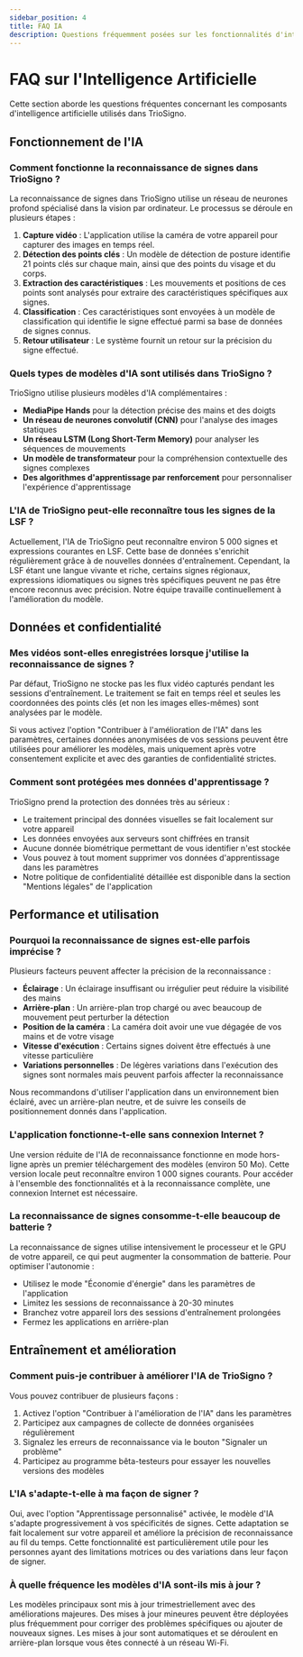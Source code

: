 ```yaml
---
sidebar_position: 4
title: FAQ IA
description: Questions fréquemment posées sur les fonctionnalités d'intelligence artificielle de TrioSigno.
---
```


# FAQ sur l'Intelligence Artificielle

Cette section aborde les questions fréquentes concernant les composants d'intelligence artificielle utilisés dans TrioSigno.

## Fonctionnement de l'IA

### Comment fonctionne la reconnaissance de signes dans TrioSigno ?

La reconnaissance de signes dans TrioSigno utilise un réseau de neurones profond spécialisé dans la vision par ordinateur. Le processus se déroule en plusieurs étapes :

1. **Capture vidéo** : L'application utilise la caméra de votre appareil pour capturer des images en temps réel.
2. **Détection des points clés** : Un modèle de détection de posture identifie 21 points clés sur chaque main, ainsi que des points du visage et du corps.
3. **Extraction des caractéristiques** : Les mouvements et positions de ces points sont analysés pour extraire des caractéristiques spécifiques aux signes.
4. **Classification** : Ces caractéristiques sont envoyées à un modèle de classification qui identifie le signe effectué parmi sa base de données de signes connus.
5. **Retour utilisateur** : Le système fournit un retour sur la précision du signe effectué.

### Quels types de modèles d'IA sont utilisés dans TrioSigno ?

TrioSigno utilise plusieurs modèles d'IA complémentaires :

- **MediaPipe Hands** pour la détection précise des mains et des doigts
- **Un réseau de neurones convolutif (CNN)** pour l'analyse des images statiques
- **Un réseau LSTM (Long Short-Term Memory)** pour analyser les séquences de mouvements
- **Un modèle de transformateur** pour la compréhension contextuelle des signes complexes
- **Des algorithmes d'apprentissage par renforcement** pour personnaliser l'expérience d'apprentissage

### L'IA de TrioSigno peut-elle reconnaître tous les signes de la LSF ?

Actuellement, l'IA de TrioSigno peut reconnaître environ 5 000 signes et expressions courantes en LSF. Cette base de données s'enrichit régulièrement grâce à de nouvelles données d'entraînement. Cependant, la LSF étant une langue vivante et riche, certains signes régionaux, expressions idiomatiques ou signes très spécifiques peuvent ne pas être encore reconnus avec précision. Notre équipe travaille continuellement à l'amélioration du modèle.

## Données et confidentialité

### Mes vidéos sont-elles enregistrées lorsque j'utilise la reconnaissance de signes ?

Par défaut, TrioSigno ne stocke pas les flux vidéo capturés pendant les sessions d'entraînement. Le traitement se fait en temps réel et seules les coordonnées des points clés (et non les images elles-mêmes) sont analysées par le modèle.

Si vous activez l'option "Contribuer à l'amélioration de l'IA" dans les paramètres, certaines données anonymisées de vos sessions peuvent être utilisées pour améliorer les modèles, mais uniquement après votre consentement explicite et avec des garanties de confidentialité strictes.

### Comment sont protégées mes données d'apprentissage ?

TrioSigno prend la protection des données très au sérieux :

- Le traitement principal des données visuelles se fait localement sur votre appareil
- Les données envoyées aux serveurs sont chiffrées en transit
- Aucune donnée biométrique permettant de vous identifier n'est stockée
- Vous pouvez à tout moment supprimer vos données d'apprentissage dans les paramètres
- Notre politique de confidentialité détaillée est disponible dans la section "Mentions légales" de l'application

## Performance et utilisation

### Pourquoi la reconnaissance de signes est-elle parfois imprécise ?

Plusieurs facteurs peuvent affecter la précision de la reconnaissance :

- **Éclairage** : Un éclairage insuffisant ou irrégulier peut réduire la visibilité des mains
- **Arrière-plan** : Un arrière-plan trop chargé ou avec beaucoup de mouvement peut perturber la détection
- **Position de la caméra** : La caméra doit avoir une vue dégagée de vos mains et de votre visage
- **Vitesse d'exécution** : Certains signes doivent être effectués à une vitesse particulière
- **Variations personnelles** : De légères variations dans l'exécution des signes sont normales mais peuvent parfois affecter la reconnaissance

Nous recommandons d'utiliser l'application dans un environnement bien éclairé, avec un arrière-plan neutre, et de suivre les conseils de positionnement donnés dans l'application.

### L'application fonctionne-t-elle sans connexion Internet ?

Une version réduite de l'IA de reconnaissance fonctionne en mode hors-ligne après un premier téléchargement des modèles (environ 50 Mo). Cette version locale peut reconnaître environ 1 000 signes courants. Pour accéder à l'ensemble des fonctionnalités et à la reconnaissance complète, une connexion Internet est nécessaire.

### La reconnaissance de signes consomme-t-elle beaucoup de batterie ?

La reconnaissance de signes utilise intensivement le processeur et le GPU de votre appareil, ce qui peut augmenter la consommation de batterie. Pour optimiser l'autonomie :

- Utilisez le mode "Économie d'énergie" dans les paramètres de l'application
- Limitez les sessions de reconnaissance à 20-30 minutes
- Branchez votre appareil lors des sessions d'entraînement prolongées
- Fermez les applications en arrière-plan

## Entraînement et amélioration

### Comment puis-je contribuer à améliorer l'IA de TrioSigno ?

Vous pouvez contribuer de plusieurs façons :

1. Activez l'option "Contribuer à l'amélioration de l'IA" dans les paramètres
2. Participez aux campagnes de collecte de données organisées régulièrement
3. Signalez les erreurs de reconnaissance via le bouton "Signaler un problème"
4. Participez au programme bêta-testeurs pour essayer les nouvelles versions des modèles

### L'IA s'adapte-t-elle à ma façon de signer ?

Oui, avec l'option "Apprentissage personnalisé" activée, le modèle d'IA s'adapte progressivement à vos spécificités de signes. Cette adaptation se fait localement sur votre appareil et améliore la précision de reconnaissance au fil du temps. Cette fonctionnalité est particulièrement utile pour les personnes ayant des limitations motrices ou des variations dans leur façon de signer.

### À quelle fréquence les modèles d'IA sont-ils mis à jour ?

Les modèles principaux sont mis à jour trimestriellement avec des améliorations majeures. Des mises à jour mineures peuvent être déployées plus fréquemment pour corriger des problèmes spécifiques ou ajouter de nouveaux signes. Les mises à jour sont automatiques et se déroulent en arrière-plan lorsque vous êtes connecté à un réseau Wi-Fi.
